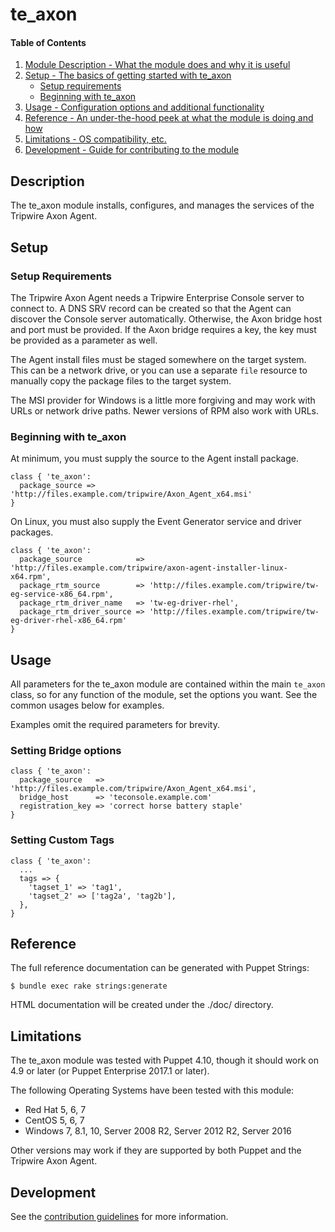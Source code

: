 # te_axon

#### Table of Contents

1. [Module Description - What the module does and why it is useful](#module-description)
1. [Setup - The basics of getting started with te_axon](#setup)
    * [Setup requirements](#setup-requirements)
    * [Beginning with te_axon](#beginning-with-te_axon)
1. [Usage - Configuration options and additional functionality](#usage)
1. [Reference - An under-the-hood peek at what the module is doing and how](#reference)
1. [Limitations - OS compatibility, etc.](#limitations)
1. [Development - Guide for contributing to the module](#development)

## Description

The te_axon module installs, configures, and manages the services of the
Tripwire Axon Agent.

## Setup

### Setup Requirements

The Tripwire Axon Agent needs a Tripwire Enterprise Console server
to connect to. A DNS SRV record can be created so that the Agent can discover
the Console server automatically. Otherwise, the Axon bridge host and port must be provided.
If the Axon bridge requires a key, the key must be provided as a parameter as well.

The Agent install files must be staged somewhere on the target system. This can
be a network drive, or you can use a separate `file` resource to manually copy
the package files to the target system.

The MSI provider for Windows is a little more forgiving and may work with URLs
or network drive paths. Newer versions of RPM also work with URLs.

### Beginning with te_axon

At minimum, you must supply the source to the Agent install package.

```puppet
class { 'te_axon':
  package_source => 'http://files.example.com/tripwire/Axon_Agent_x64.msi'
}
```

On Linux, you must also supply the Event Generator service and driver packages.

```puppet
class { 'te_axon':
  package_source            => 'http://files.example.com/tripwire/axon-agent-installer-linux-x64.rpm',
  package_rtm_source        => 'http://files.example.com/tripwire/tw-eg-service-x86_64.rpm',
  package_rtm_driver_name   => 'tw-eg-driver-rhel',
  package_rtm_driver_source => 'http://files.example.com/tripwire/tw-eg-driver-rhel-x86_64.rpm'
}
```

## Usage

All parameters for the te_axon module are contained within the main `te_axon` class, so for any function of the module, set the options you want. See the common usages below for examples.

Examples omit the required parameters for brevity.

### Setting Bridge options

```puppet
class { 'te_axon':
  package_source   => 'http://files.example.com/tripwire/Axon_Agent_x64.msi',
  bridge_host      => 'teconsole.example.com'
  registration_key => 'correct horse battery staple'
}
```

### Setting Custom Tags

```puppet
class { 'te_axon':
  ...
  tags => {
    'tagset_1' => 'tag1',
    'tagset_2' => ['tag2a', 'tag2b'],
  },
}
```

## Reference

The full reference documentation can be generated with Puppet Strings:

```
$ bundle exec rake strings:generate
```

HTML documentation will be created under the ./doc/ directory.

## Limitations

The te_axon module was tested with Puppet 4.10, though it should work on 4.9
or later (or Puppet Enterprise 2017.1 or later).

The following Operating Systems have been tested with this module:

* Red Hat 5, 6, 7
* CentOS 5, 6, 7
* Windows 7, 8.1, 10, Server 2008 R2, Server 2012 R2, Server 2016

Other versions may work if they are supported by both Puppet and the Tripwire Axon Agent.

## Development

See the [contribution guidelines](CONTRIBUTING.md) for more information.
